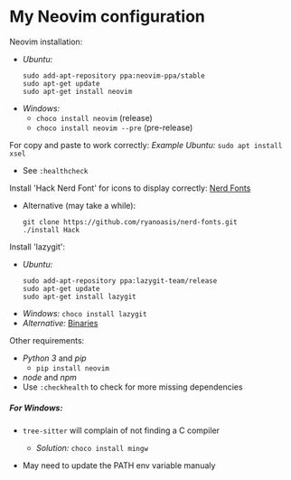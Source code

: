 # My Neovim configuration

Neovim installation:
- _Ubuntu:_
    ```
    sudo add-apt-repository ppa:neovim-ppa/stable
    sudo apt-get update
    sudo apt-get install neovim
    ```
- _Windows:_
    - `choco install neovim` (release)
    - `choco install neovim --pre` (pre-release)


For copy and paste to work correctly:
_Example Ubuntu:_
`sudo apt install xsel`
- See `:healthcheck`


Install 'Hack Nerd Font' for icons to display correctly:
[Nerd Fonts](https://www.nerdfonts.com/font-downloads)
- Alternative (may take a while):
    ```
    git clone https://github.com/ryanoasis/nerd-fonts.git
    ./install Hack
    ```

Install 'lazygit':
- _Ubuntu:_
    ```
    sudo add-apt-repository ppa:lazygit-team/release
    sudo apt-get update
    sudo apt-get install lazygit
    ```
- _Windows:_ `choco install lazygit`
- _Alternative:_ [Binaries](https://github.com/jesseduffield/lazygit/releases)


Other requirements:
- _Python 3_ and _pip_
    - `pip install neovim`
- _node_ and _npm_
- Use `:checkhealth` to check for more missing dependencies


##### For Windows:
- `tree-sitter` will complain of not finding a C compiler
    - _Solution:_ `choco install mingw`

- May need to update the PATH env variable manualy



